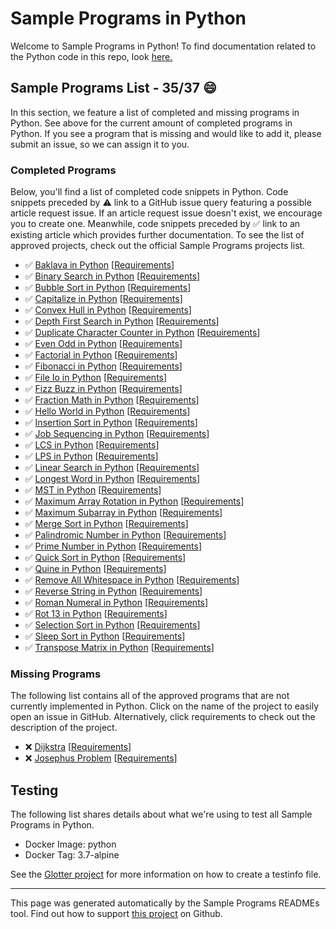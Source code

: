 # Sample Programs in Python

Welcome to Sample Programs in Python! To find documentation related to the Python code in this repo, look [here.](https://sampleprograms.io/languages/python)

## Sample Programs List - 35/37 :smile:

In this section, we feature a list of completed and missing programs in Python. See above for the current amount of completed programs in Python. If you see a program that is missing and would like to add it, please submit an issue, so we can assign it to you.

### Completed Programs

Below, you'll find a list of completed code snippets in Python. Code snippets preceded by :warning: link to a GitHub issue query featuring a possible article request issue. If an article request issue doesn't exist, we encourage you to create one. Meanwhile, code snippets preceded by :white_check_mark: link to an existing article which provides further documentation. To see the list of approved projects, check out the official Sample Programs projects list.

- :white_check_mark: [Baklava in Python](https://sampleprograms.io/projects/baklava/python) [[Requirements](https://sampleprograms.io/projects/baklava)]
- :white_check_mark: [Binary Search in Python](https://sampleprograms.io/projects/binary-search/python) [[Requirements](https://sampleprograms.io/projects/binary-search)]
- :white_check_mark: [Bubble Sort in Python](https://sampleprograms.io/projects/bubble-sort/python) [[Requirements](https://sampleprograms.io/projects/bubble-sort)]
- :white_check_mark: [Capitalize in Python](https://sampleprograms.io/projects/capitalize/python) [[Requirements](https://sampleprograms.io/projects/capitalize)]
- :white_check_mark: [Convex Hull in Python](https://sampleprograms.io/projects/convex-hull/python) [[Requirements](https://sampleprograms.io/projects/convex-hull)]
- :white_check_mark: [Depth First Search in Python](https://sampleprograms.io/projects/depth-first-search/python) [[Requirements](https://sampleprograms.io/projects/depth-first-search)]
- :white_check_mark: [Duplicate Character Counter in Python](https://sampleprograms.io/projects/duplicate-character-counter/python) [[Requirements](https://sampleprograms.io/projects/duplicate-character-counter)]
- :white_check_mark: [Even Odd in Python](https://sampleprograms.io/projects/even-odd/python) [[Requirements](https://sampleprograms.io/projects/even-odd)]
- :white_check_mark: [Factorial in Python](https://sampleprograms.io/projects/factorial/python) [[Requirements](https://sampleprograms.io/projects/factorial)]
- :white_check_mark: [Fibonacci in Python](https://sampleprograms.io/projects/fibonacci/python) [[Requirements](https://sampleprograms.io/projects/fibonacci)]
- :white_check_mark: [File Io in Python](https://sampleprograms.io/projects/file-io/python) [[Requirements](https://sampleprograms.io/projects/file-io)]
- :white_check_mark: [Fizz Buzz in Python](https://sampleprograms.io/projects/fizz-buzz/python) [[Requirements](https://sampleprograms.io/projects/fizz-buzz)]
- :white_check_mark: [Fraction Math in Python](https://sampleprograms.io/projects/fraction-math/python) [[Requirements](https://sampleprograms.io/projects/fraction-math)]
- :white_check_mark: [Hello World in Python](https://sampleprograms.io/projects/hello-world/python) [[Requirements](https://sampleprograms.io/projects/hello-world)]
- :white_check_mark: [Insertion Sort in Python](https://sampleprograms.io/projects/insertion-sort/python) [[Requirements](https://sampleprograms.io/projects/insertion-sort)]
- :white_check_mark: [Job Sequencing in Python](https://sampleprograms.io/projects/job-sequencing/python) [[Requirements](https://sampleprograms.io/projects/job-sequencing)]
- :white_check_mark: [LCS in Python](https://sampleprograms.io/projects/lcs/python) [[Requirements](https://sampleprograms.io/projects/lcs)]
- :white_check_mark: [LPS in Python](https://sampleprograms.io/projects/lps/python) [[Requirements](https://sampleprograms.io/projects/lps)]
- :white_check_mark: [Linear Search in Python](https://sampleprograms.io/projects/linear-search/python) [[Requirements](https://sampleprograms.io/projects/linear-search)]
- :white_check_mark: [Longest Word in Python](https://sampleprograms.io/projects/longest-word/python) [[Requirements](https://sampleprograms.io/projects/longest-word)]
- :white_check_mark: [MST in Python](https://sampleprograms.io/projects/mst/python) [[Requirements](https://sampleprograms.io/projects/mst)]
- :white_check_mark: [Maximum Array Rotation in Python](https://sampleprograms.io/projects/maximum-array-rotation/python) [[Requirements](https://sampleprograms.io/projects/maximum-array-rotation)]
- :white_check_mark: [Maximum Subarray in Python](https://sampleprograms.io/projects/maximum-subarray/python) [[Requirements](https://sampleprograms.io/projects/maximum-subarray)]
- :white_check_mark: [Merge Sort in Python](https://sampleprograms.io/projects/merge-sort/python) [[Requirements](https://sampleprograms.io/projects/merge-sort)]
- :white_check_mark: [Palindromic Number in Python](https://sampleprograms.io/projects/palindromic-number/python) [[Requirements](https://sampleprograms.io/projects/palindromic-number)]
- :white_check_mark: [Prime Number in Python](https://sampleprograms.io/projects/prime-number/python) [[Requirements](https://sampleprograms.io/projects/prime-number)]
- :white_check_mark: [Quick Sort in Python](https://sampleprograms.io/projects/quick-sort/python) [[Requirements](https://sampleprograms.io/projects/quick-sort)]
- :white_check_mark: [Quine in Python](https://sampleprograms.io/projects/quine/python) [[Requirements](https://sampleprograms.io/projects/quine)]
- :white_check_mark: [Remove All Whitespace in Python](https://sampleprograms.io/projects/remove-all-whitespace/python) [[Requirements](https://sampleprograms.io/projects/remove-all-whitespace)]
- :white_check_mark: [Reverse String in Python](https://sampleprograms.io/projects/reverse-string/python) [[Requirements](https://sampleprograms.io/projects/reverse-string)]
- :white_check_mark: [Roman Numeral in Python](https://sampleprograms.io/projects/roman-numeral/python) [[Requirements](https://sampleprograms.io/projects/roman-numeral)]
- :white_check_mark: [Rot 13 in Python](https://sampleprograms.io/projects/rot-13/python) [[Requirements](https://sampleprograms.io/projects/rot-13)]
- :white_check_mark: [Selection Sort in Python](https://sampleprograms.io/projects/selection-sort/python) [[Requirements](https://sampleprograms.io/projects/selection-sort)]
- :white_check_mark: [Sleep Sort in Python](https://sampleprograms.io/projects/sleep-sort/python) [[Requirements](https://sampleprograms.io/projects/sleep-sort)]
- :white_check_mark: [Transpose Matrix in Python](https://sampleprograms.io/projects/transpose-matrix/python) [[Requirements](https://sampleprograms.io/projects/transpose-matrix)]

### Missing Programs

The following list contains all of the approved programs that are not currently implemented in Python. Click on the name of the project to easily open an issue in GitHub. Alternatively, click requirements to check out the description of the project.

- :x: [Dijkstra](https://github.com/TheRenegadeCoder/sample-programs/issues/new?assignees=&labels=enhancement&template=code-snippet-request.md&title=Add+Dijkstra+in+python) [[Requirements](https://sampleprograms.io/projects/dijkstra)]
- :x: [Josephus Problem](https://github.com/TheRenegadeCoder/sample-programs/issues/new?assignees=&labels=enhancement&template=code-snippet-request.md&title=Add+Josephus+Problem+in+python) [[Requirements](https://sampleprograms.io/projects/josephus-problem)]

## Testing

The following list shares details about what we're using to test all Sample Programs in Python.

- Docker Image: python
- Docker Tag: 3.7-alpine

See the [Glotter project](https://github.com/auroq/glotter) for more information on how to create a testinfo file.

---

This page was generated automatically by the Sample Programs READMEs tool. Find out how to support [this project](https://github.com/TheRenegadeCoder/sample-programs-readmes) on Github.